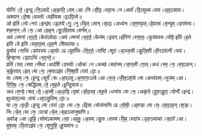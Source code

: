 

  
योनिः॑।ते॒।इ॒न्द्र॒।नि॒ऽसदे॑।अ॒का॒रि॒।तम्।आ।नि।सी॒द॒।स्वा॒नः।न।अर्वा॑।वि॒ऽमुच्य॑।वयः॑।अ॒व॒ऽसाय।अश्वा॑न्।दो॒षा।वस्तोः॑।वही॑यसः।प्र॒ऽपि॒त्वे॥  
ओ इति॑।त्ये।नरः॑।इन्द्र॑म्।ऊ॒तये॑।गुः॒।नु।चि॒त्।तान्।स॒द्यः।अध्व॑नः।ज॒ग॒म्या॒त्।दे॒वासः॑।म॒न्युम्।दास॑स्य।श्च॒म्न॒न्।ते।नः॒।आ।व॒क्ष॒न्।सु॒ऽवि॒ताय।वर्ण॑म्॥  
अव॑।त्मना॑।भ॒र॒ते॒।केत॑ऽवेदाः।अव॑।त्मना॑।भ॒र॒ते॒।फेन॑म्।उ॒दन्।क्षी॒रेण॑।स्ना॒तः॒।कुय॑वस्य।योषे॒ इति॑।ह॒ते इति॑।ते इति॑।स्या॒ता॒म्।प्र॒व॒णे।शिफा॑याः॥  
यु॒योप॑।नाभिः॑।उप॑रस्य।आ॒योः।प्र।पूर्वा॑भिः।ति॒र॒ते॒।राष्टि॑।शूरः॑।अ॒ञ्ज॒सी।कु॒लि॒शी।वी॒रऽप॑त्नी।पयः॑।हि॒न्वा॒नाः।उ॒दऽभिः॑।भ॒र॒न्ते॒॥  
प्रति॑।यत्।स्या।नीथा॑।अद॑र्शि।दस्योः॑।ओकः॑।न।अच्छ॑।सद॑नम्।जा॒न॒ती।गा॒त्।अध॑।स्म॒।नः॒।म॒घ॒ऽवन्।च॒र्कृ॒तात्।इत्।मा।नः॒।म॒घाऽइ॑व।नि॒ष्ष॒पी।परा॑।दाः॒॥  
सः।त्वम्।नः॒।इ॒न्द्र॒।सूर्ये॑।सः।अ॒प्ऽसु।अ॒ना॒गाः॒ऽत्वे।आ।भ॒ज॒।जी॒व॒ऽशं॒से।मा।अन्त॑राम्।भुज॑म्।आ।रि॒रि॒षः॒।नः॒।श्रद्धि॑तम्।ते॒।म॒ह॒ते।इ॒न्द्रि॒याय॑॥  
अध॑।म॒न्ये॒।श्रत्।ते॒।अ॒स्मै॒।अ॒धा॒यि॒।वृषा॑।चो॒द॒स्व॒।म॒ह॒ते।धना॑य।मा।नः॒।अकृ॑ते।पु॒रु॒ऽहू॒त॒।योनौ॑।इन्द्र॑।क्षुध्य॑त्ऽभ्यः।वयः॑।आ॒ऽसु॒तिम्।दाः॒॥  
मा।नः॒।व॒धीः॒।इ॒न्द्र॒।मा।परा॑।दाः॒।मा।नः॒।प्रि॒या।भोज॑नानि।प्र।मो॒षीः॒।आ॒ण्डा।मा।नः॒।म॒घ॒ऽव॒न्।श॒क्र॒।निः।भे॒त्।मा।नः॒।पात्रा॑।भे॒त्।स॒हऽजा॑नुषाणि॥  
अ॒र्वाङ्।आ।इ॒हि॒।सोम॑ऽकामम्।त्वा॒।आ॒हुः॒।अ॒यम्।सु॒तः।तस्य॑।पि॒ब॒।मदा॑य।उ॒रु॒ऽव्यचाः॑।ज॒ठरे॑।आ।वृ॒ष॒स्व॒।पि॒ताऽइ॑व।नः॒।शृ॒णु॒हि॒।हू॒यमा॑नः॥  

